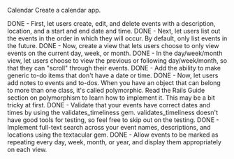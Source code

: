 Calendar
Create a calendar app.

DONE - First, let users create, edit, and delete events with a description, location, and a start and end date and time.
DONE - Next, let users list out the events in the order in which they will occur. By default, only list events in the future.
DONE - Now, create a view that lets users choose to only view events on the current day, week, or month.
DONE - In the day/week/month view, let users choose to view the previous or following day/week/month, so that they can "scroll" through their events.
DONE - Add the ability to make generic to-do items that don't have a date or time.
DONE - Now, let users add notes to events and to-dos. When you have an object that can belong to more than one class, it's called polymorphic. Read the Rails Guide section on polymorphism to learn how to implement it. This may be a bit tricky at first.
DONE - Validate that your events have correct dates and times by using the validates_timeliness gem. validates_timeliness doesn't have good tools for testing, so feel free to skip out on the testing.
DONE - Implement full-text search across your event names, descriptions, and locations using the textacular gem.
DONE - Allow events to be marked as repeating every day, week, month, or year, and display them appropriately on each view.
